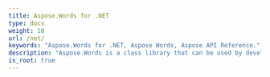 ```yaml
---
title: Aspose.Words for .NET
type: docs
weight: 10
url: /net/
keywords: "Aspose.Words for .NET, Aspose Words, Aspose API Reference."
description: "Aspose.Words is a class library that can be used by developers for various platforms for a variety of document processing tasks."
is_root: true
---
```

